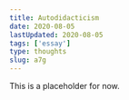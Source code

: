 ```yaml
---
title: Autodidacticism
date: 2020-08-05
lastUpdated: 2020-08-05
tags: ['essay']
type: thoughts
slug: a7g
---
```


This is a placeholder for now.
